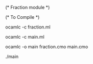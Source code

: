 (*  Fraction module  *)

(* To Compile *)

ocamlc -c fraction.ml

ocamlc -c main.ml

ocamlc -o main fraction.cmo main.cmo

./main